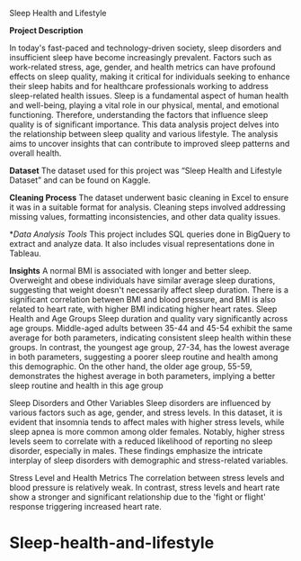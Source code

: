 Sleep Health and Lifestyle 

**Project Description**

In today's fast-paced and technology-driven society, sleep disorders and insufficient sleep have become increasingly prevalent. Factors such as work-related stress, age, gender, and health metrics can have profound effects on sleep quality, making it critical for individuals seeking to enhance their sleep habits and for healthcare professionals working to address sleep-related health issues.
Sleep is a fundamental aspect of human health and well-being, playing a vital role in our physical, mental, and emotional functioning. Therefore, understanding the factors that influence sleep quality is of significant importance. This data analysis project delves into the relationship between sleep quality and various lifestyle. The analysis aims to uncover insights that can contribute to improved sleep patterns and overall health.

**Dataset**
The dataset used for this project was “Sleep Health and Lifestyle Dataset” and can be found on Kaggle.

**Cleaning Process**
The dataset underwent basic cleaning in Excel to ensure it was in a suitable format for analysis. Cleaning steps involved addressing missing values, formatting inconsistencies, and other data quality issues.

**Data Analysis Tools*
This project includes SQL queries done in BigQuery to extract and analyze data. It also includes visual representations done in Tableau.

**Insights**
A normal BMI is associated with longer and better sleep. Overweight and obese individuals have similar average sleep durations, suggesting that weight doesn't necessarily affect sleep duration. There is a significant correlation between BMI and blood pressure, and BMI is also related to heart rate, with higher BMI indicating higher heart rates.
Sleep Health and Age Groups
Sleep duration and quality vary significantly across age groups. Middle-aged adults between 35-44 and 45-54 exhibit the same average for both parameters, indicating consistent sleep health within these groups. In contrast, the youngest age group, 27-34, has the lowest average in both parameters, suggesting a poorer sleep routine and health among this demographic. On the other hand, the older age group, 55-59, demonstrates the highest average in both parameters, implying a better sleep routine and health in this age group

Sleep Disorders and Other Variables 
Sleep disorders are influenced by various factors such as age, gender, and stress levels. In this dataset, it is evident that insomnia tends to affect males with higher stress levels, while sleep apnea is more common among older females. Notably, higher stress levels seem to correlate with a reduced likelihood of reporting no sleep disorder, especially in males. These findings emphasize the intricate interplay of sleep disorders with demographic and stress-related variables.

Stress Level and Health Metrics
The correlation between stress levels and blood pressure is relatively weak. In contrast, stress levels and heart rate show a stronger and significant relationship due to the 'fight or flight' response triggering increased heart rate.
# Sleep-health-and-lifestyle
